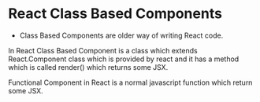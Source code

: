 # React Class Based Components
- Class Based Components are older way of writing React code.

In React Class Based Component is a class which extends React.Component class which is provided by react and it has a method which is called render() which returns some JSX.

Functional Component in React is a normal javascript function which return some JSX.